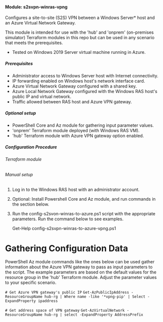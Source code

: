 #### Module: s2svpn-winras-vpng

Configures a site-to-site (S2S) VPN  between a Windows Server* host and an Azure Virtual Network Gateway.

This module is intended for use with the 'hub' and 'onprem' (on-premises simulator) Terraform modules in this repo
but can be used in any scenario that meets the prerequisites.

* Tested on Windows 2019 Server virtual machine running in Azure.  
 
##### Prerequisites

- Administrator access to Windows Server host with Internet connectivity.
- IP forwarding enabled on Windows host's network interface card.
- Azure Virtual Network Gateway configured with a shared key.
- Azure Local Network Gateway configured with the Windows RAS host's public IP and virtual network.
- Traffic allowed between RAS host and Azure VPN gateway.

##### Optional setup
- PowerShell Core and Az module for gathering input parameter values.
- 'onprem' Terraform module deployed (with Windows RAS VM).
- 'hub' Terraform module with Azure VPN gateway option enabled.

##### Configuration Procedure

###### Terraform module

###### Manual setup
1. Log in to the Windows RAS host with an administrator account.
2. Optional: Install Powershell Core and Az module, and run commands in the section below.
3. Run the config-s2svon-winras-to-azure.ps1 script with the appropriate parameters.  Run the command
   below to see examples.

   Get-Help config-s2svpn-winras-to-azure-vpng.ps1

# Gathering Configuration Data
PowerShell Az module commands like the ones below can be used gather information about the Azure VPN gateway to pass
as input parameters to the script. The example parameters are based on the default values for the resource group in 
the 'hub' Terraform module. Adjust the parameter values to your specific scenario.

`# Get Azure VPN gateway's public IP`
`Get-AzPublicIpAddress -ResourceGroupName hub-rg | Where name -like '*vpng-pip' | Select -ExpandProperty ipaddress`

 `# Get address space of VPN gateway`
 `Get-AzVirtualNetwork -ResourceGroupName hub-rg | select -ExpandProperty AddressPrefix`
